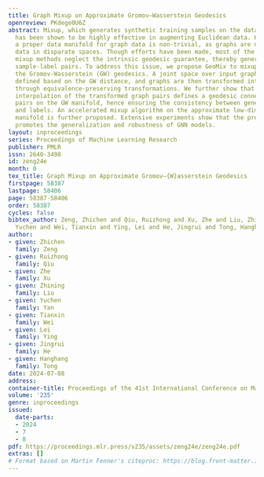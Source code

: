 ```yaml
---
title: Graph Mixup on Approximate Gromov–Wasserstein Geodesics
openreview: PKdege0U6Z
abstract: Mixup, which generates synthetic training samples on the data manifold,
  has been shown to be highly effective in augmenting Euclidean data. However, finding
  a proper data manifold for graph data is non-trivial, as graphs are non-Euclidean
  data in disparate spaces. Though efforts have been made, most of the existing graph
  mixup methods neglect the intrinsic geodesic guarantee, thereby generating inconsistent
  sample-label pairs. To address this issue, we propose GeoMix to mixup graphs on
  the Gromov-Wasserstein (GW) geodesics. A joint space over input graphs is first
  defined based on the GW distance, and graphs are then transformed into the GW space
  through equivalence-preserving transformations. We further show that the linear
  interpolation of the transformed graph pairs defines a geodesic connecting the original
  pairs on the GW manifold, hence ensuring the consistency between generated samples
  and labels. An accelerated mixup algorithm on the approximate low-dimensional GW
  manifold is further proposed. Extensive experiments show that the proposed GeoMix
  promotes the generalization and robustness of GNN models.
layout: inproceedings
series: Proceedings of Machine Learning Research
publisher: PMLR
issn: 2640-3498
id: zeng24e
month: 0
tex_title: Graph Mixup on Approximate Gromov–{W}asserstein Geodesics
firstpage: 58387
lastpage: 58406
page: 58387-58406
order: 58387
cycles: false
bibtex_author: Zeng, Zhichen and Qiu, Ruizhong and Xu, Zhe and Liu, Zhining and Yan,
  Yuchen and Wei, Tianxin and Ying, Lei and He, Jingrui and Tong, Hanghang
author:
- given: Zhichen
  family: Zeng
- given: Ruizhong
  family: Qiu
- given: Zhe
  family: Xu
- given: Zhining
  family: Liu
- given: Yuchen
  family: Yan
- given: Tianxin
  family: Wei
- given: Lei
  family: Ying
- given: Jingrui
  family: He
- given: Hanghang
  family: Tong
date: 2024-07-08
address:
container-title: Proceedings of the 41st International Conference on Machine Learning
volume: '235'
genre: inproceedings
issued:
  date-parts:
  - 2024
  - 7
  - 8
pdf: https://proceedings.mlr.press/v235/assets/zeng24e/zeng24e.pdf
extras: []
# Format based on Martin Fenner's citeproc: https://blog.front-matter.io/posts/citeproc-yaml-for-bibliographies/
---
```

